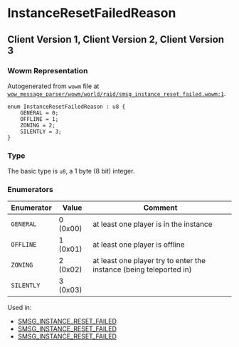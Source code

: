 # InstanceResetFailedReason

## Client Version 1, Client Version 2, Client Version 3

### Wowm Representation

Autogenerated from `wowm` file at [`wow_message_parser/wowm/world/raid/smsg_instance_reset_failed.wowm:1`](https://github.com/gtker/wow_messages/tree/main/wow_message_parser/wowm/world/raid/smsg_instance_reset_failed.wowm#L1).

```rust,ignore
enum InstanceResetFailedReason : u8 {
    GENERAL = 0;
    OFFLINE = 1;
    ZONING = 2;
    SILENTLY = 3;
}
```
### Type
The basic type is `u8`, a 1 byte (8 bit) integer.
### Enumerators
| Enumerator | Value  | Comment |
| --------- | -------- | ------- |
| `GENERAL` | 0 (0x00) | at least one player is in the instance |
| `OFFLINE` | 1 (0x01) | at least one player is offline |
| `ZONING` | 2 (0x02) | at least one player try to enter the instance (being teleported in) |
| `SILENTLY` | 3 (0x03) |  |

Used in:
* [SMSG_INSTANCE_RESET_FAILED](smsg_instance_reset_failed.md)
* [SMSG_INSTANCE_RESET_FAILED](smsg_instance_reset_failed.md)
* [SMSG_INSTANCE_RESET_FAILED](smsg_instance_reset_failed.md)

